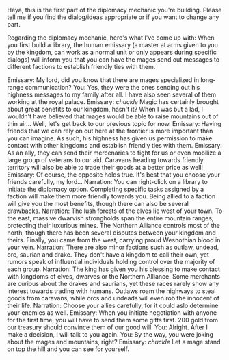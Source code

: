 Heya, this is the first part of the diplomacy mechanic you're building. Please tell me if you find the dialog/ideas appropriate or if you want to change any part.


Regarding the diplomacy mechanic, here's what I've come up with: When you first build a library, the human emissary (a master at arms given to you by the kingdom, can work as a normal unit or only appears during specific dialogs) will inform you that you can have the mages send out messages to different factions to establish friendly ties with them.

Emissary: My lord, did you know that there are mages specialized in long-range communication?
You: Yes, they were the ones sending out his highness messages to my family after all. I have also seen several of them working at the royal palace.
Emissary: *chuckle* Magic has certainly brought about great benefits to our kingdom, hasn't it? When I was but a lad, I wouldn't have believed that mages would be able to raise mountains out of thin air... Well, let's get back to our previous topic for now.
Emissary: Having friends that we can rely on out here at the frontier is more important than you can imagine. As such, his highness has given us permission to make contact with other kingdoms and establish friendly ties with them.
Emissary: As an ally, they can send their mercenaries to fight for us or even mobilize a large group of veterans to our aid. Caravans heading towards friendly territory will also be able to trade their goods at a better price as well!
Emissary: Of course, the opposite holds true. It's best that you choose your friends carefully, my lord...
Narration: You can right-click on a library to initiate the diplomacy option. Completing specific tasks assigned by a faction will make them more friendly towards you. Being allied to a faction will give you the most benefits, though there can also be several drawbacks.
Narration: The lush forests of the elves lie west of your town. To the east, massive dwarvish strongholds span the entire mountain ranges, protecting their luxurious mines. The Northern Alliance controls most of the north, though there has been several disputes between your kingdom and theirs. Finally, you came from the west, carrying proud Wesnothian blood in your vein.
Narration: There are also minor factions such as outlaw, undead, orc, saurian and drake. They don't have a kingdom to call their own, yet rumors speak of influential individuals holding control over the majority of each group.
Narration: The king has given you his blessing to make contact with kingdoms of elves, dwarves or the Northern Alliance. Some merchants are curious about the drakes and saurians, yet these races rarely show any interest towards trading with humans. Outlaws roam the highways to steal goods from caravans, while orcs and undeads will even rob the innocent of their life.
Narration: Choose your allies carefully, for it could aslo determine your enemies as well.
Emissary: When you initiate negotiation with anyone for the first time, you will have to send them some gifts first. 200 gold from our treasury should convince them of our good will.
You: Alright. After I make a decision, I will talk to you again.
You: By the way, you were joking about the mages and mountains, right?
Emissary: *chuckle* Let a mage stand on top the hill and you can see for yourself.
